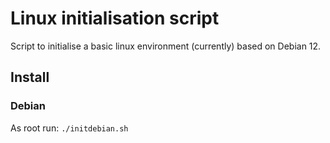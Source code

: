 # Linux initialisation script

Script to initialise a basic linux environment (currently) based on Debian 12.

## Install

### Debian

As root run:
`./initdebian.sh`
